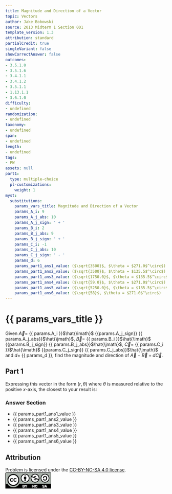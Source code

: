 ```yaml
---
title: Magnitude and Direction of a Vector
topic: Vectors
author: Jake Bobowski
source: 2013 Midterm 1 Section 001
template_version: 1.3
attribution: standard
partialCredit: true
singleVariant: false
showCorrectAnswer: false
outcomes:
- 3.5.1.0
- 3.5.1.6
- 3.4.1.1
- 3.4.1.2
- 3.5.1.1
- 1.13.1.1
- 3.6.1.0
difficulty:
- undefined
randomization:
- undefined
taxonomy:
- undefined
span:
- undefined
length:
- undefined
tags:
- PW
assets: null
part1:
  type: multiple-choice
  pl-customizations:
    weight: 1
myst:
  substitutions:
    params_vars_title: Magnitude and Direction of a Vector
    params_A_i: 9
    params_A_j_abs: 10
    params_A_j_sign: ' + '
    params_B_i: 2
    params_B_j_abs: 9
    params_B_j_sign: ' + '
    params_C_i: -1
    params_C_j_abs: 10
    params_C_j_sign: ' - '
    params_d: 6
    params_part1_ans1_value: ($\sqrt{3500}$, $\theta = $271.0$^\circ$)
    params_part1_ans2_value: ($\sqrt{3500}$, $\theta = $135.5$^\circ$)
    params_part1_ans3_value: ($\sqrt{1750.0}$, $\theta = $135.5$^\circ$)
    params_part1_ans4_value: ($\sqrt{59.0}$, $\theta = $271.0$^\circ$)
    params_part1_ans5_value: ($\sqrt{5250.0}$, $\theta = $135.5$^\circ$)
    params_part1_ans6_value: ($\sqrt{58}$, $\theta = $271.0$^\circ$)
---
```

# {{ params_vars_title }}
Given $\vec{A} =$ {{ params.A_i }}$\hat{\imath}$ {{params.A_j_sign}} {{ params.A_j_abs}}$\hat{\jmath}$, $\vec{B} =$ {{ params.B_i }}$\hat{\imath}$ {{params.B_j_sign}} {{ params.B_j_abs}}$\hat{\jmath}$, $\vec{C} =$ {{ params.C_i }}$\hat{\imath}$ {{params.C_j_sign}} {{ params.C_j_abs}}$\hat{\jmath}$ and $d=$ {{ params_d }}, find the magnitude and direction of $\vec{A}-\vec{B}+d\vec{C}$.

## Part 1

Expressing this vector in the form $(r,\theta)$ where $\theta$ is measured relative to the positive $x$-axis, the closest to your result is:

### Answer Section

- {{ params_part1_ans1_value }}
- {{ params_part1_ans2_value }}
- {{ params_part1_ans3_value }}
- {{ params_part1_ans4_value }}
- {{ params_part1_ans5_value }}
- {{ params_part1_ans6_value }}

## Attribution

Problem is licensed under the [CC-BY-NC-SA 4.0 license](https://creativecommons.org/licenses/by-nc-sa/4.0/).<br> ![The Creative Commons 4.0 license requiring attribution-BY, non-commercial-NC, and share-alike-SA license.](https://raw.githubusercontent.com/firasm/bits/master/by-nc-sa.png)